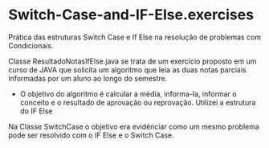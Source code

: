 # Switch-Case-and-IF-Else.exercises
Prática das estruturas Switch Case e If Else na resolução de problemas com Condicionais. 

Classe ResultadoNotasIfElse.java se trata de um exercício proposto em um curso de JAVA que solicita um algoritmo que leia as duas notas parciais informadas por um aluno ao longo do semestre. 
 *  O objetivo do algoritmo é calcular a média, informa-la, informar o conceito e o resultado de aprovação ou reprovação. Utilizei a estrutura do IF Else 
 
 Na Classe SwitchCase o objetivo era evidênciar como um mesmo problema pode ser resolvido com o IF Else e o Switch Case.
